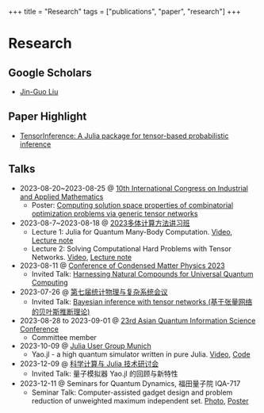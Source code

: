 +++
title = "Research"
tags = ["publications", "paper", "research"]
+++


# Research
## Google Scholars
* [Jin-Guo Liu](https://scholar.google.com/citations?user=4edw228AAAAJ)

## Paper Highlight
* [TensorInference: A Julia package for tensor-based probabilistic inference](https://joss.theoj.org/papers/a6792845b2522b07898cd35e246ec4d2)

## Talks
* 2023-08-20~2023-08-25 @ [10th International Congress on Industrial and Applied Mathematics](https://iciam2023.org/)
  * Poster: [Computing solution space properties of combinatorial optimization problems via generic tensor networks](/assets/slides/Poster-GTN.pdf)
* 2023-08-7~2023-08-18 @ [2023多体计算方法讲习班](http://2023mbcc.cpsjournals.cn/)
  * Lecture 1: Julia for Quantum Many-Body Computation. [Video](https://www.koushare.com/video/videodetail/64412), [Lecture note](/assets/slides/1.tutorial.jl.pdf)
  * Lecture 2: Solving Computational Hard Problems with Tensor Networks. [Video](https://www.koushare.com/video/videodetail/64428), [Lecture note](/assets/slides/complexity.pdf)
* 2023-08-11 @ [Conference of Condensed Matter Physics 2023](http://ccmp2023.cpsjournals.cn/)
  * Invited Talk: [Harnessing Natural Compounds for Universal Quantum Computing](/assets/slides/CCMP2023.pdf)
* 2023-07-26 @ [第七届统计物理与复杂系统会议](https://conferences.koushare.com/spcsc2023)
  * Invited Talk: [Bayesian inference with tensor networks (基于张量网络的贝叶斯推断理论)](/assets/slides/Probabilistic-inference.pdf)
* 2023-08-28 to 2023-09-01 @ [23rd Asian Quantum Information Science Conference](http://aqis-conf.org/2023/)
  * Committee member
* 2023-10-09 @ [Julia User Group Munich](https://discourse.julialang.org/t/juliausergroupmunich-jinguo-liu-quantum-computing-with-yao-jl/104248)
  * Yao.jl - a high quantum simulator written in pure Julia. [Video](https://youtu.be/b-JzPrtv-yo), [Code](https://github.com/GiggleLiu/YaoTutorial)
* 2023-12-09 @ [科学计算与 Julia 技术研讨会](https://mp.weixin.qq.com/s/YAD_Tehf3pNDuuw1MxUvrQ)
  * Invited Talk: 量子模拟器 Yao.jl 的回顾与新特性
* 2023-12-11 @ Seminars for Quantum Dynamics, 福田量子院 IQA-717
  * Seminar Talk: Computer-assisted gadget design and problem reduction of unweighted maximum independent set. [Photo](/assets/images/qudyn.jpg), [Poster](/assets/images/poster-qudyn.jpg)
